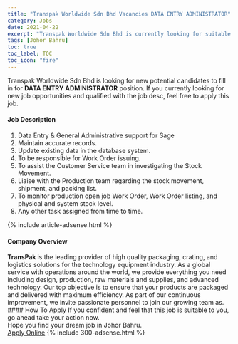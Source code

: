 ```yaml
---
title: "Transpak Worldwide Sdn Bhd Vacancies DATA ENTRY ADMINISTRATOR" 
category: Jobs 
date: 2021-04-22 
excerpt: "Transpak Worldwide Sdn Bhd is currently looking for suitable person to fill in the DATA ENTRY ADMINISTRATOR which based in Johor Bahru" 
tags: [Johor Bahru] 
toc: true 
toc_label: TOC 
toc_icon: "fire" 
--- 
```


<p>Transpak Worldwide Sdn Bhd is looking for new potential candidates to fill in for <b>DATA ENTRY ADMINISTRATOR</b> position. If you currently looking for new job opportunities and qualified with the job desc, feel free to apply this job.
</p><div><div><h4>Job Description</h4></div><div><div><span><div><ol><li>Data Entry &amp; General Administrative support for Sage</li><li>Maintain accurate records.</li><li>Update existing data in the database system.</li><li>To be responsible for Work Order issuing.</li><li>To assist the Customer Service team in investigating the Stock Movement.</li><li>Liaise with the Production team regarding the stock movement, shipment, and packing list.</li><li>To monitor production open job Work Order, Work Order listing, and physical and system stock level.</li><li>Any other task assigned from time to time.</li></ol></div></span></div></div></div> 
{% include article-adsense.html %} 
<div><div><h4>Company Overview</h4></div><div><div><span><div><div>
<div><strong>TransPak </strong>is the leading provider of high quality packaging, crating, and logistics solutions for the technology equipment industry. As a global service with operations around the world, we provide everything you need including design, production, raw materials and supplies, and advanced technology. Our top objective is to ensure that your products are packaged and delivered with maximum efficiency. As part of our continuous improvement, we invite passionate personnel to join our growing team as.</div>
</div></div></span></div></div></div> 
#### How To Apply 
If you confident and feel that this job is suitable to you, go ahead take your action now. <br/> 
Hope you find your dream job in Johor Bahru. <br/> 
<a href="https://www.jobstreet.com.my/en/job/data-entry-administrator-4545249?jobId=jobstreet-my-job-4545249&" class="btn btn--info" target="_blank" rel="nofollow noopenner">Apply Online</a> 
{% include 300-adsense.html %} 
